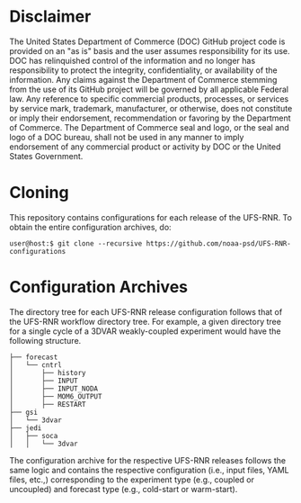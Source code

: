 # Disclaimer

The United States Department of Commerce (DOC) GitHub project code is
provided on an "as is" basis and the user assumes responsibility for
its use. DOC has relinquished control of the information and no longer
has responsibility to protect the integrity, confidentiality, or
availability of the information. Any claims against the Department of
Commerce stemming from the use of its GitHub project will be governed
by all applicable Federal law. Any reference to specific commercial
products, processes, or services by service mark, trademark,
manufacturer, or otherwise, does not constitute or imply their
endorsement, recommendation or favoring by the Department of
Commerce. The Department of Commerce seal and logo, or the seal and
logo of a DOC bureau, shall not be used in any manner to imply
endorsement of any commercial product or activity by DOC or the United
States Government.

# Cloning

This repository contains configurations for each release of the
UFS-RNR. To obtain the entire configuration archives, do:

~~~
user@host:$ git clone --recursive https://github.com/noaa-psd/UFS-RNR-configurations
~~~

# Configuration Archives

The directory tree for each UFS-RNR release configuration follows that
of the UFS-RNR workflow directory tree. For example, a given directory
tree for a single cycle of a 3DVAR weakly-coupled experiment would
have the following structure.

~~~
├── forecast
│   └── cntrl
│       ├── history
│       ├── INPUT
│       ├── INPUT_NODA
│       ├── MOM6_OUTPUT
│       ├── RESTART
├── gsi
│   └── 3dvar
├── jedi
│   ├── soca
│   │   └── 3dvar
~~~

The configuration archive for the respective UFS-RNR releases follows
the same logic and contains the respective configuration (i.e., input
files, YAML files, etc.,) corresponding to the experiment type (e.g.,
coupled or uncoupled) and forecast type (e.g., cold-start or
warm-start).